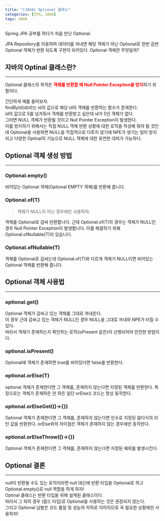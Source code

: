 ```yaml
---
title: "[JAVA] Optional 클래스"
categories: [언어, JAVA]
tags: JAVA
---
```


Spring JPA 공부를 하다가 처음 만난 Optional.<br>

JPA Repository를 이용하여 데이터를 꺼내면 해당 객체가 아닌 Optional로 한번 감싼 Optional 객체가 반환 되도록 구현이 되어있다.
Optional 객체란 무엇일까?

## 자바의 Optinal 클래스란?

---

Optional 클래스의 목적은 <span style="color:red">**객체를 반환할 때 Null Pointer Exception을 방지**</span>하기 위함이다.

간단하게 예를 들어보자.<br>
findById(id)라는 id의 값으로 해당 id의 객체를 반환하는 함수가 존재한다.<br>
id의 값으로 5를 넘겨줘서 객체를 반환받고 싶은데 id가 5인 객체가 없다.<br>
그러면 NULL 객체가 반환될 것이고 Null Pointer Exception이 발생한다.<br>
이를 방지하기 위해서는 직접 NULL 객체 반환 상황에 대한 로직을 작성해 줘야 될 것인데
Optional을 사용하면 NULL을 직접적으로 다루지 않기에 NPE가 생기는 일이 방지되고 다양한 Optinal의 기능으로 NULL 객체에 대한 유연한 대처가 가능하다.

## Optional 객체 생성 방법

---

### Optional.empty()
비어있는 Optional 객체(Optional EMPTY 객체)를 반환해 줍니다.

### Optional.of(T)

>객체가 NULL이 아닌 경우에만 사용하자.

객체를 Optional로 감싸 반환합니다.
근데 Optional.of(T)의 경우는 객체가 NULL인 경우 Null Pointer Exception이 발생합니다. 이를 해결하기 위해 Optional.ofNullable(T)이 있습니다.

### Optional.ofNullable(T)

객체를 Optional로 감싸는데 Optional.of(T)와 다르게 객체가 NULL이면 비어있는 Optional 객체를 반환해 줍니다.

## Optional 객체 사용법

---

### optional.get()

Optional 객체가 감싸고 있는 객체를 그대로 꺼내온다.<br>
이 경우 근데 감싸고 있는 객체가 NULL인 경우 NULL을 그대로 꺼내와 NPE가 터질 수 있다.<br>
따라서 객체가 존재하는지 확인하는 로직(isPresent 같은)이 선행되어야 안전한 방법이다.

### optional.isPresent()

Optional에 객체가 존재하면 true를 비어있다면 false를 반환한다.

### optional.orElse(T)

optional 객체가 존재한다면 그 객체를, 존재하지 않는다면 지정된 객체를 반환한다.
특징으로는 객체가 존재하든 안 하든 일단 orElse() 코드는 항상 동작한다.

### optional.orElseGet(()->{})

Optional 객체가 존재한다면 그 객체를, 존재하지 않는다면 인수로 지정된 람다식의 리턴 값을 반환한다.
orElse와의 차이점은 객체가 존재하지 않는 경우에만 동작한다.

### optional.orElseThrow(()->{})

Optional 객체가 존재한다면 그 객체를, 존재하지 않는다면 지정된 예외를 발생시킨다.

## Optional 결론

---

null이 반환될 수도 있는 로직이라면 null 대신에 반환 타입을 Optional로 하고 Optional.empty()로 null 역할을 하게 하자!<br>
Optinal 클래스는 반환 타입을 위해 설계된 클래스이다.<br>
따라서 그 외의 경우 (필드 타입)로 Optional을 사용하는 것은 권장되지 않는다.<br>
그리고 Optional 남발은 코드 품질 및 성능의 저하로 이어지므로 꼭 필요한 상황에만 사용하자!